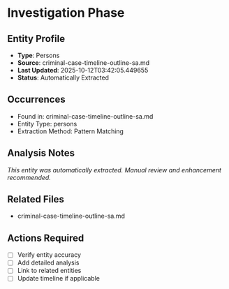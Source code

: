 # Investigation Phase

## Entity Profile
- **Type**: Persons
- **Source**: criminal-case-timeline-outline-sa.md
- **Last Updated**: 2025-10-12T03:42:05.449655
- **Status**: Automatically Extracted

## Occurrences
- Found in: criminal-case-timeline-outline-sa.md
- Entity Type: persons
- Extraction Method: Pattern Matching

## Analysis Notes
*This entity was automatically extracted. Manual review and enhancement recommended.*

## Related Files
- criminal-case-timeline-outline-sa.md

## Actions Required
- [ ] Verify entity accuracy
- [ ] Add detailed analysis
- [ ] Link to related entities
- [ ] Update timeline if applicable
